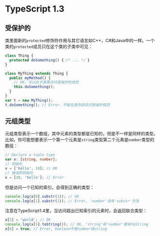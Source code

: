 # TypeScript 1.3

## 受保护的

类里面新的`protected`修饰符作用与其它语言如C++，C\#和Java中的一样。一个类的`protected`成员只在这个类的子类中可见：

```typescript
class Thing {
  protected doSomething() { /* ... */ }
}

class MyThing extends Thing {
  public myMethod() {
    // OK，可以在子类里访问受保护的成员
    this.doSomething();
  }
}
var t = new MyThing();
t.doSomething(); // Error，不能在类外部访问受保护成员
```

## 元组类型

元组类型表示一个数组，其中元素的类型都是已知的，但是不一样是同样的类型。比如，你可能想要表示一个第一个元素是`string`类型第二个元素是`number`类型的数组：

```typescript
// Declare a tuple type
var x: [string, number];
// 初始化
x = ['hello', 10]; // OK
// 错误的初始化
x = [10, 'hello']; // Error
```

但是访问一个已知的索引，会得到正确的类型：

```typescript
console.log(x[0].substr(1)); // OK
console.log(x[1].substr(1)); // Error, 'number'没有'substr'方法
```

注意在TypeScript1.4里，当访问超出已知索引的元素时，会返回联合类型：

```typescript
x[3] = 'world'; // OK
console.log(x[5].toString()); // OK, 'string'和'number'都有toString
x[6] = true; // Error, boolean不是number或string
```

